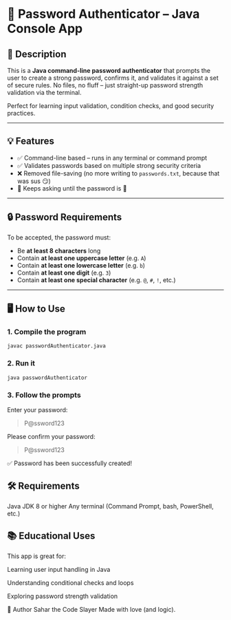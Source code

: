 # 🔐 Password Authenticator – Java Console App

## 📝 Description

This is a **Java command-line password authenticator** that prompts the user to create a strong password, confirms it, and validates it against a set of secure rules. No files, no fluff – just straight-up password strength validation via the terminal.

Perfect for learning input validation, condition checks, and good security practices.

---

## 💡 Features

- ✅ Command-line based – runs in any terminal or command prompt
- ✅ Validates passwords based on multiple strong security criteria
- ❌ Removed file-saving (no more writing to `passwords.txt`, because that was sus 😏)
- 🔁 Keeps asking until the password is 💯

---

## 🔒 Password Requirements

To be accepted, the password must:

- Be **at least 8 characters** long
- Contain **at least one uppercase letter** (e.g. `A`)
- Contain **at least one lowercase letter** (e.g. `b`)
- Contain **at least one digit** (e.g. `3`)
- Contain **at least one special character** (e.g. `@`, `#`, `!`, etc.)

---

## 🖥️ How to Use

### 1. Compile the program

```
javac passwordAuthenticator.java
```
### 2. Run it
```
java passwordAuthenticator
```
### 3. Follow the prompts

Enter your password:
> P@ssword123

Please confirm your password:
> P@ssword123

✅ Password has been successfully created!

## 🛠️ Requirements
Java JDK 8 or higher
Any terminal (Command Prompt, bash, PowerShell, etc.)



## 📚 Educational Uses
This app is great for:

Learning user input handling in Java

Understanding conditional checks and loops

Exploring password strength validation



🧠 Author
Sahar the Code Slayer
Made with love (and logic).
